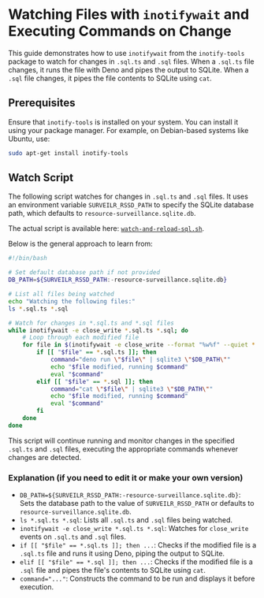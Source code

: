 # Watching Files with `inotifywait` and Executing Commands on Change

This guide demonstrates how to use `inotifywait` from the `inotify-tools`
package to watch for changes in `.sql.ts` and `.sql` files. When a `.sql.ts`
file changes, it runs the file with Deno and pipes the output to SQLite. When a
`.sql` file changes, it pipes the file contents to SQLite using `cat`.

## Prerequisites

Ensure that `inotify-tools` is installed on your system. You can install it
using your package manager. For example, on Debian-based systems like Ubuntu,
use:

```bash
sudo apt-get install inotify-tools
```

## Watch Script

The following script watches for changes in `.sql.ts` and `.sql` files. It uses
an environment variable `SURVEILR_RSSD_PATH` to specify the SQLite database
path, which defaults to `resource-surveillance.sqlite.db`. 

The actual script is available here: [`watch-and-reload-sql.sh`](watch-and-reload-sql.sh).

Below is the general approach to learn from:

```bash
#!/bin/bash

# Set default database path if not provided
DB_PATH=${SURVEILR_RSSD_PATH:-resource-surveillance.sqlite.db}

# List all files being watched
echo "Watching the following files:"
ls *.sql.ts *.sql

# Watch for changes in *.sql.ts and *.sql files
while inotifywait -e close_write *.sql.ts *.sql; do
    # Loop through each modified file
    for file in $(inotifywait -e close_write --format "%w%f" --quiet *.sql.ts *.sql); do
        if [[ "$file" == *.sql.ts ]]; then
            command="deno run \"$file\" | sqlite3 \"$DB_PATH\""
            echo "$file modified, running $command"
            eval "$command"
        elif [[ "$file" == *.sql ]]; then
            command="cat \"$file\" | sqlite3 \"$DB_PATH\""
            echo "$file modified, running $command"
            eval "$command"
        fi
    done
done
```

This script will continue running and monitor changes in the specified `.sql.ts`
and `.sql` files, executing the appropriate commands whenever changes are
detected.

### Explanation (if you need to edit it or make your own version)

- `DB_PATH=${SURVEILR_RSSD_PATH:-resource-surveillance.sqlite.db}`: Sets the
  database path to the value of `SURVEILR_RSSD_PATH` or defaults to
  `resource-surveillance.sqlite.db`.
- `ls *.sql.ts *.sql`: Lists all `.sql.ts` and `.sql` files being watched.
- `inotifywait -e close_write *.sql.ts *.sql`: Watches for `close_write` events
  on `.sql.ts` and `.sql` files.
- `if [[ "$file" == *.sql.ts ]]; then ...`: Checks if the modified file is a
  `.sql.ts` file and runs it using Deno, piping the output to SQLite.
- `elif [[ "$file" == *.sql ]]; then ...`: Checks if the modified file is a
  `.sql` file and pipes the file's contents to SQLite using `cat`.
- `command="..."`: Constructs the command to be run and displays it before
  execution.

